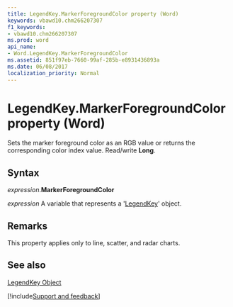 ```yaml
---
title: LegendKey.MarkerForegroundColor property (Word)
keywords: vbawd10.chm266207307
f1_keywords:
- vbawd10.chm266207307
ms.prod: word
api_name:
- Word.LegendKey.MarkerForegroundColor
ms.assetid: 851f97eb-7660-99af-285b-e8931436893a
ms.date: 06/08/2017
localization_priority: Normal
---
```



# LegendKey.MarkerForegroundColor property (Word)

Sets the marker foreground color as an RGB value or returns the corresponding color index value. Read/write  **Long**.


## Syntax

_expression_.**MarkerForegroundColor**

_expression_ A variable that represents a '[LegendKey](Word.LegendKey.md)' object.


## Remarks

 This property applies only to line, scatter, and radar charts.


## See also


[LegendKey Object](Word.LegendKey.md)

[!include[Support and feedback](~/includes/feedback-boilerplate.md)]